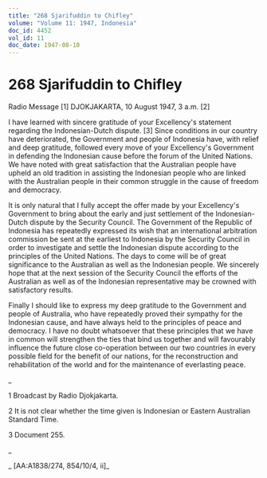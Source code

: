 ```yaml
---
title: "268 Sjarifuddin to Chifley"
volume: "Volume 11: 1947, Indonesia"
doc_id: 4452
vol_id: 11
doc_date: 1947-08-10
---
```


# 268 Sjarifuddin to Chifley

Radio Message [1] DJOKJAKARTA, 10 August 1947, 3 a.m. [2]

I have learned with sincere gratitude of your Excellency's statement regarding the Indonesian-Dutch dispute. [3] Since conditions in our country have deteriorated, the Government and people of Indonesia have, with relief and deep gratitude, followed every move of your Excellency's Government in defending the Indonesian cause before the forum of the United Nations. We have noted with great satisfaction that the Australian people have upheld an old tradition in assisting the Indonesian people who are linked with the Australian people in their common struggle in the cause of freedom and democracy.

It is only natural that I fully accept the offer made by your Excellency's Government to bring about the early and just settlement of the Indonesian-Dutch dispute by the Security Council. The Government of the Republic of Indonesia has repeatedly expressed its wish that an international arbitration commission be sent at the earliest to Indonesia by the Security Council in order to investigate and settle the Indonesian dispute according to the principles of the United Nations. The days to come will be of great significance to the Australian as well as the Indonesian people. We sincerely hope that at the next session of the Security Council the efforts of the Australian as well as of the Indonesian representative may be crowned with satisfactory results.

Finally I should like to express my deep gratitude to the Government and people of Australia, who have repeatedly proved their sympathy for the Indonesian cause, and have always held to the principles of peace and democracy. I have no doubt whatsoever that these principles that we have in common will strengthen the ties that bind us together and will favourably influence the future close co-operation between our two countries in every possible field for the benefit of our nations, for the reconstruction and rehabilitation of the world and for the maintenance of everlasting peace.

_

1 Broadcast by Radio Djokjakarta.

2 It is not clear whether the time given is Indonesian or Eastern Australian Standard Time.

3 Document 255.

_

_ [AA:A1838/274, 854/10/4, ii]_
